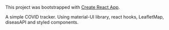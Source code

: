 This project was bootstrapped with [Create React App](https://github.com/facebook/create-react-app).

A simple COVID tracker. Using material-UI library, react hooks, LeafletMap, diseasAPI and styled components.
